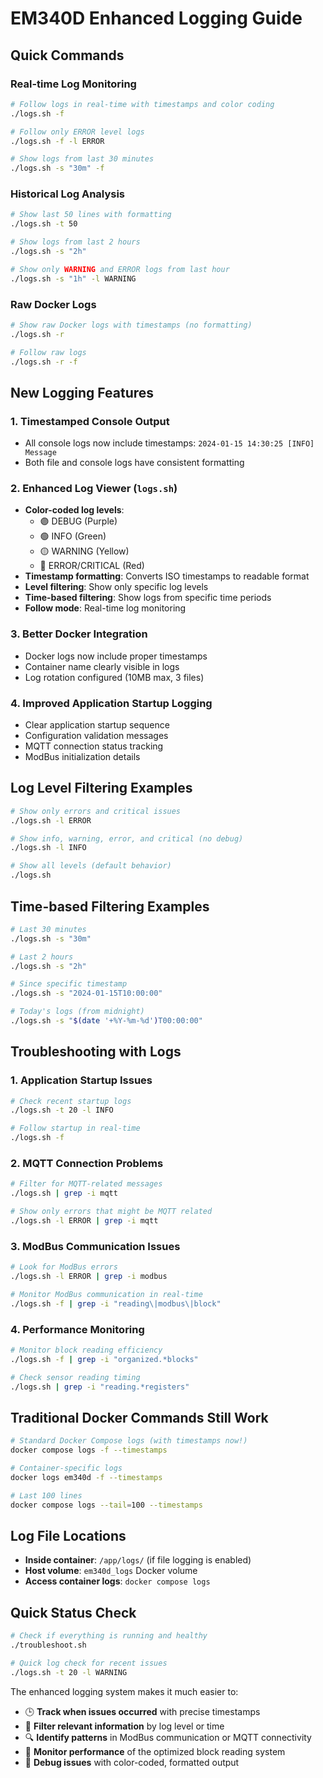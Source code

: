 # EM340D Enhanced Logging Guide

## Quick Commands

### Real-time Log Monitoring
```bash
# Follow logs in real-time with timestamps and color coding
./logs.sh -f

# Follow only ERROR level logs
./logs.sh -f -l ERROR

# Show logs from last 30 minutes
./logs.sh -s "30m" -f
```

### Historical Log Analysis
```bash
# Show last 50 lines with formatting
./logs.sh -t 50

# Show logs from last 2 hours
./logs.sh -s "2h"

# Show only WARNING and ERROR logs from last hour
./logs.sh -s "1h" -l WARNING
```

### Raw Docker Logs
```bash
# Show raw Docker logs with timestamps (no formatting)
./logs.sh -r

# Follow raw logs
./logs.sh -r -f
```

## New Logging Features

### 1. **Timestamped Console Output**
- All console logs now include timestamps: `2024-01-15 14:30:25 [INFO] Message`
- Both file and console logs have consistent formatting

### 2. **Enhanced Log Viewer (`logs.sh`)**
- **Color-coded log levels**: 
  - 🟣 DEBUG (Purple)
  - 🟢 INFO (Green) 
  - 🟡 WARNING (Yellow)
  - 🔴 ERROR/CRITICAL (Red)
- **Timestamp formatting**: Converts ISO timestamps to readable format
- **Level filtering**: Show only specific log levels
- **Time-based filtering**: Show logs from specific time periods
- **Follow mode**: Real-time log monitoring

### 3. **Better Docker Integration**
- Docker logs now include proper timestamps
- Container name clearly visible in logs
- Log rotation configured (10MB max, 3 files)

### 4. **Improved Application Startup Logging**
- Clear application startup sequence
- Configuration validation messages  
- MQTT connection status tracking
- ModBus initialization details

## Log Level Filtering Examples

```bash
# Show only errors and critical issues
./logs.sh -l ERROR

# Show info, warning, error, and critical (no debug)
./logs.sh -l INFO

# Show all levels (default behavior)
./logs.sh
```

## Time-based Filtering Examples

```bash
# Last 30 minutes
./logs.sh -s "30m"

# Last 2 hours
./logs.sh -s "2h"

# Since specific timestamp
./logs.sh -s "2024-01-15T10:00:00"

# Today's logs (from midnight)
./logs.sh -s "$(date '+%Y-%m-%d')T00:00:00"
```

## Troubleshooting with Logs

### 1. **Application Startup Issues**
```bash
# Check recent startup logs
./logs.sh -t 20 -l INFO

# Follow startup in real-time
./logs.sh -f
```

### 2. **MQTT Connection Problems**
```bash
# Filter for MQTT-related messages
./logs.sh | grep -i mqtt

# Show only errors that might be MQTT related
./logs.sh -l ERROR | grep -i mqtt
```

### 3. **ModBus Communication Issues**
```bash
# Look for ModBus errors
./logs.sh -l ERROR | grep -i modbus

# Monitor ModBus communication in real-time
./logs.sh -f | grep -i "reading\|modbus\|block"
```

### 4. **Performance Monitoring**
```bash
# Monitor block reading efficiency
./logs.sh -f | grep -i "organized.*blocks"

# Check sensor reading timing
./logs.sh | grep -i "reading.*registers"
```

## Traditional Docker Commands Still Work

```bash
# Standard Docker Compose logs (with timestamps now!)
docker compose logs -f --timestamps

# Container-specific logs
docker logs em340d -f --timestamps

# Last 100 lines
docker compose logs --tail=100 --timestamps
```

## Log File Locations

- **Inside container**: `/app/logs/` (if file logging is enabled)
- **Host volume**: `em340d_logs` Docker volume
- **Access container logs**: `docker compose logs`

## Quick Status Check

```bash
# Check if everything is running and healthy
./troubleshoot.sh

# Quick log check for recent issues
./logs.sh -t 20 -l WARNING
```

The enhanced logging system makes it much easier to:
- 🕒 **Track when issues occurred** with precise timestamps
- 🎯 **Filter relevant information** by log level or time
- 🔍 **Identify patterns** in ModBus communication or MQTT connectivity
- 🚀 **Monitor performance** of the optimized block reading system
- 🐛 **Debug issues** with color-coded, formatted output
